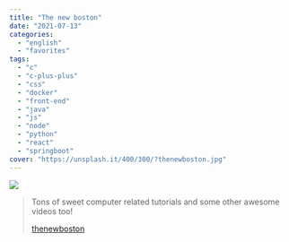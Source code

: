 ```yaml
---
title: "The new boston"
date: "2021-07-13"
categories:
  - "english"
  - "favorites"
tags:
  - "c"
  - "c-plus-plus"
  - "css"
  - "docker"
  - "front-end"
  - "java"
  - "js"
  - "node"
  - "python"
  - "react"
  - "springboot"
cover: "https://unsplash.it/400/300/?thenewboston.jpg"
---
```


![](https://yt3.ggpht.com/ytc/AKedOLTXM_7Bq_VZhCw-7JOSJJDiCC14D39B3ajrldMVSA=s176-c-k-c0x00ffffff-no-rj)

> Tons of sweet computer related tutorials and some other awesome videos too!
>
> [thenewboston](https://www.youtube.com/user/thenewboston)
